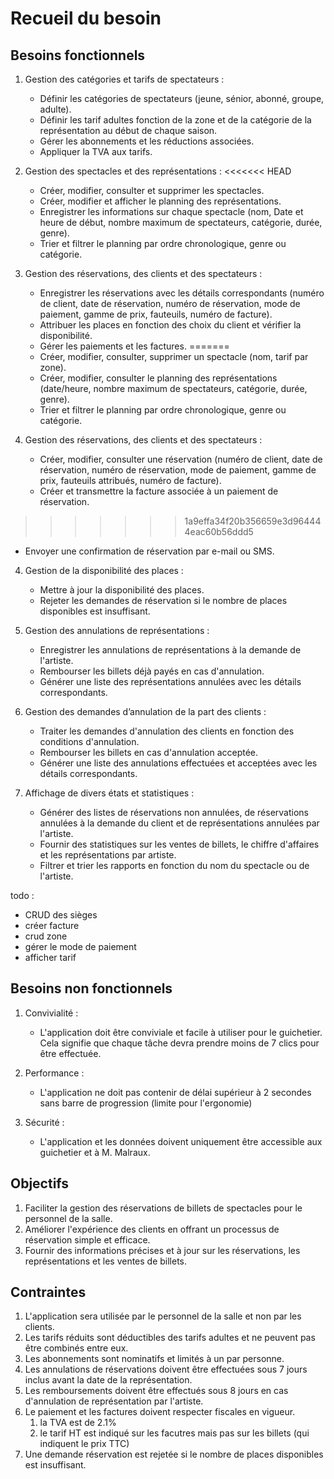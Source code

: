 # Recueil du besoin

## Besoins fonctionnels

1. Gestion des catégories et tarifs de spectateurs :
   - Définir les catégories de spectateurs (jeune, sénior, abonné, groupe, adulte).
   - Définir les tarif adultes fonction de la zone et de la catégorie de la représentation au début de chaque saison.
   - Gérer les abonnements et les réductions associées.
   - Appliquer la TVA aux tarifs.

2. Gestion des spectacles et des représentations :
<<<<<<< HEAD
   - Créer, modifier, consulter et supprimer les spectacles.
   - Créer, modifier et afficher le planning des représentations.
   - Enregistrer les informations sur chaque spectacle (nom, Date et heure de début, nombre maximum de spectateurs, catégorie, durée, genre).
   - Trier et filtrer le planning par ordre chronologique, genre ou catégorie.

3. Gestion des réservations, des clients et des spectateurs :
   - Enregistrer les réservations avec les détails correspondants (numéro de client, date de réservation, numéro de réservation, mode de paiement, gamme de prix, fauteuils, numéro de facture).
   - Attribuer les places en fonction des choix du client et vérifier la disponibilité.
   - Gérer les paiements et les factures.
=======
   - Créer, modifier, consulter, supprimer un spectacle (nom, tarif par zone).
   - Créer, modifier, consulter le planning des représentations (date/heure, nombre maximum de spectateurs, catégorie, durée, genre).
   - Trier et filtrer le planning par ordre chronologique, genre ou catégorie.

3. Gestion des réservations, des clients et des spectateurs :
   - Créer, modifier, consulter une réservation (numéro de client, date de réservation, numéro de réservation, mode de paiement, gamme de prix, fauteuils attribués, numéro de facture).
   - Créer et transmettre la facture associée à un paiement de réservation.
>>>>>>> 1a9effa34f20b356659e3d964444eac60b56ddd5
   - Envoyer une confirmation de réservation par e-mail ou SMS.

4. Gestion de la disponibilité des places :
   - Mettre à jour la disponibilité des places.
   - Rejeter les demandes de réservation si le nombre de places disponibles est insuffisant.

5. Gestion des annulations de représentations :
   - Enregistrer les annulations de représentations à la demande de l'artiste.
   - Rembourser les billets déjà payés en cas d'annulation.
   - Générer une liste des représentations annulées avec les détails correspondants.

5. Gestion des demandes d’annulation de la part des clients :
   - Traiter les demandes d'annulation des clients en fonction des conditions d'annulation.
   - Rembourser les billets en cas d'annulation acceptée.
   - Générer une liste des annulations effectuées et acceptées avec les détails correspondants.

6. Affichage de divers états et statistiques :
   - Générer des listes de réservations non annulées, de réservations annulées à la demande du client et de représentations annulées par l'artiste.
   - Fournir des statistiques sur les ventes de billets, le chiffre d'affaires et les représentations par artiste.
   - Filtrer et trier les rapports en fonction du nom du spectacle ou de l'artiste.

todo :

- CRUD des sièges
- créer facture
- crud zone
- gérer le mode de paiement
- afficher tarif

## Besoins non fonctionnels

1. Convivialité :
   - L'application doit être conviviale et facile à utiliser pour le guichetier. Cela signifie que chaque tâche devra prendre moins de 7 clics pour être effectuée.

2. Performance :
   - L'application ne doit pas contenir de délai supérieur à 2 secondes sans barre de progression (limite pour l'ergonomie)

3. Sécurité :
   - L'application et les données doivent uniquement être accessible aux guichetier et à M. Malraux.

## Objectifs

1. Faciliter la gestion des réservations de billets de spectacles pour le personnel de la salle.
2. Améliorer l'expérience des clients en offrant un processus de réservation simple et efficace.
3. Fournir des informations précises et à jour sur les réservations, les représentations et les ventes de billets.

## Contraintes

1. L'application sera utilisée par le personnel de la salle et non par les clients.
2. Les tarifs réduits sont déductibles des tarifs adultes et ne peuvent pas être combinés entre eux.
3. Les abonnements sont nominatifs et limités à un par personne.
4. Les annulations de réservations doivent être effectuées sous 7 jours inclus avant la date de la représentation.
5. Les remboursements doivent être effectués sous 8 jours en cas d'annulation de représentation par l'artiste.
6. Le paiement et les factures doivent respecter fiscales en vigueur.
    1. la TVA est de 2.1%
    2. le tarif HT est indiqué sur les facutres mais pas sur les billets (qui indiquent le prix TTC)
7. Une demande réservation est rejetée si le nombre de places disponibles est insuffisant.
